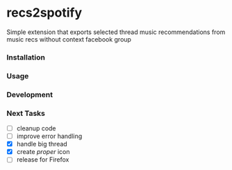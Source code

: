 # recs2spotify
Simple extension that exports selected thread music recommendations from music recs without context facebook group

### Installation

### Usage

### Development

### Next Tasks
* [ ] cleanup code
* [ ] improve error handling
* [x] handle big thread
* [x] create _proper_ icon
* [ ] release for Firefox
